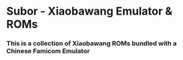 # Subor - Xiaobawang Emulator & ROMs
### This is a collection of Xiaobawang ROMs bundled with a Chinese Famicom Emulator
